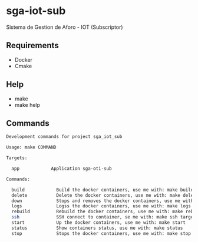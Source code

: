 sga-iot-sub
===========
Sistema de Gestion de Aforo - IOT (Subscriptor)

Requirements
------------
* Docker
* Cmake

Help
----
* make
* make help

Commands
--------
```sh
Development commands for project sga_iot_sub

Usage: make COMMAND

Targets:

  app            Application sga-oti-sub

Commands:

  build            Build the docker containers, use me with: make build
  delete           Delete the docker containers, use me with: make delete
  down             Stops and removes the docker containers, use me with: make down
  logs             Logss the docker containers, use me with: make logs
  rebuild          Rebuild the docker containers, use me with: make rebuild
  ssh              SSH connect to container, se me with: make ssh target=api
  start            Up the docker containers, use me with: make start
  status           Show containers status, use me with: make status
  stop             Stops the docker containers, use me with: make stop
```

